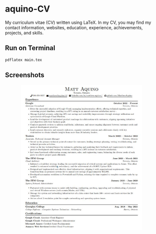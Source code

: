 # aquino-CV


My curriculum vitae (CV) written using LaTeX. In my CV, you may find my contact information, websites, education, experience, achievements, projects, and skills.

## Run on Terminal

```sh
pdflatex main.tex
```

## Screenshots

<p align="center">
    <img alt="Screenshot" src="https://raw.githubusercontent.com/MatthewAquino//aquino-CV/main/jpg/jpg.JPG" width="400">
</p>
